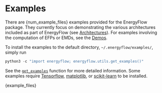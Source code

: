 # Examples

There are {num_example_files} examples provided for the EnergyFlow package. They currently focus on demonstrating the various architectures included as part of EnergyFlow (see [Architectures](../docs/archs)). For examples involving the computation of EFPs or EMDs, see the [Demos](../demos).

To install the examples to the default directory, `~/.energyflow/examples/`, simply run 

```python
python3 -c "import energyflow; energyflow.utils.get_examples()"
```

See the [`get_examples`](../docs/utils/#get_examples) function for more detailed information. Some examples require [Tensorflow](https://tensorflow.org), [matplotlib](https://matplotlib.org/), or [scikit-learn](https://scikit-learn.org/stable/) to be installed.

{example_files}
